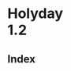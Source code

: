 <!-- TITLE: Holyday -->
<!-- SUBTITLE: A quick summary of Holyday -->

# Holyday <div href="http://172.30.1.119/holyday/version-1-2">1.2</div>


## Index




